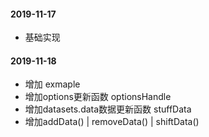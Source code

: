 #### 2019-11-17
* 基础实现

#### 2019-11-18
* 增加 exmaple
* 增加options更新函数 optionsHandle
* 增加datasets.data数据更新函数 stuffData
* 增加addData() | removeData() | shiftData()
